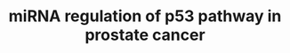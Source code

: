 ---
annotations:
- id: DOID:10283
  parent: disease of cellular proliferation
  type: Disease Ontology
  value: prostate cancer
- id: PW:0000605
  parent: disease pathway
  type: Pathway Ontology
  value: cancer pathway
authors:
- Khanspers
- Egonw
- Fehrhart
communities:
- CPTAC
- exrna
description: 'Diagrammatic scheme depicting targeted p53 pathway-related genes by
  upregulated miRNAs in prostate tumor cells. An integrated in silico and computational
  prediction databases (DIANA-micro T-CDS, miRBase, and TargetScan) were employed
  section to predict potential targets of a subset of highly upregulated miRNAs (>2-fold)
  in prostate tumors.  Note that some targeting miRNAs were removed from the original
  publication figure for clarity. These are represented in supplementary table S3:
  http://journals.sagepub.com/doi/suppl/10.1177/1535370216681554.  Proteins on this
  pathway have targeted assays available via the [https://assays.cancer.gov/available_assays?wp_id=WP3982
  CPTAC Assay Portal]'
last-edited: 2019-11-29
ndex: fa381132-8b68-11eb-9e72-0ac135e8bacf
organisms:
- Homo sapiens
redirect_from:
- /index.php/Pathway:WP3982
- /instance/WP3982
- /instance/WP3982_r108115
revision: r108115
schema-jsonld:
- '@context': https://schema.org/
  '@id': https://wikipathways.github.io/pathways/WP3982.html
  '@type': Dataset
  creator:
    '@type': Organization
    name: WikiPathways
  description: 'Diagrammatic scheme depicting targeted p53 pathway-related genes by
    upregulated miRNAs in prostate tumor cells. An integrated in silico and computational
    prediction databases (DIANA-micro T-CDS, miRBase, and TargetScan) were employed
    section to predict potential targets of a subset of highly upregulated miRNAs
    (>2-fold) in prostate tumors.  Note that some targeting miRNAs were removed from
    the original publication figure for clarity. These are represented in supplementary
    table S3: http://journals.sagepub.com/doi/suppl/10.1177/1535370216681554.  Proteins
    on this pathway have targeted assays available via the [https://assays.cancer.gov/available_assays?wp_id=WP3982
    CPTAC Assay Portal]'
  keywords:
  - APAF1
  - ATM
  - BAX
  - BBC3
  - BID
  - CASP3
  - CASP8
  - CASP9
  - CHEK2
  - CYS1
  - DNA
  - EI24
  - MDM2
  - MIR1305
  - MIR182
  - MIR19a
  - MIR27B
  - MIR320A
  - MIR4482
  - MIR4491
  - MIR548B
  - MIR548C
  - P48
  - PERP
  - PMAIP1
  - PTEN
  - ROS
  - SERPINE1
  - SESN3
  - SIAH1
  - Scotin
  - TNFRSF10B
  - TP53
  - TP53AIP1
  - ZMAT3
  - nitric oxide
  license: CC0
  name: miRNA regulation of p53 pathway in prostate cancer
seo: CreativeWork
title: miRNA regulation of p53 pathway in prostate cancer
wpid: WP3982
---